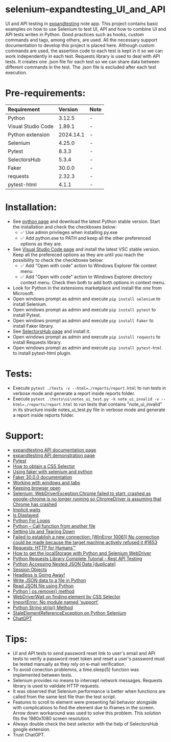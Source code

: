 # selenium-expandtesting_UI_and_API

UI and API testing in [expandtesting](https://practice.expandtesting.com/notes/app/) note app. This project contains basic examples on how to use Selenium to test UI, API and how to combine UI and API tests writen in Python. Good practices such as hooks, custom commands and tags, among others, are used. All the necessary support documentation to develop this project is placed here. Although custom commands are used, the assertion code to each test is kept in it so we can work independently in each test. Requests library is used to deal with API tests. It creates one .json file for each test so we can share data between different commands in the test. The .json file is excluded after each test execution. 

# Pre-requirements:

| Requirement                     | Version        | Note                                                            |
| :------------------------------ |:---------------| :-------------------------------------------------------------- |
| Python                          | 3.12.5         | -                                                               |
| Visual Studio Code              | 1.89.1         | -                                                               |
| Python extension                | 2024.14.1      | -                                                               | 
| Selenium                        | 4.25.0         | -                                                               |
| Pytest                          | 8.3.3          | -                                                               |
| SelectorsHub                    | 5.3.4          | -                                                               |
| Faker                           | 30.0.0         | -                                                               |
| requests                        | 2.32.3         | -                                                               |
| pytest-html                     | 4.1.1          | -                                                               |
          
# Installation:

- See [python page](https://www.python.org/downloads/) and download the latest Python stable version. Start the installation and check the checkboxes below: 
  - :white_check_mark: Use admin privileges when installing py.exe 
  - :white_check_mark: Add python.exe to PATH
and keep all the other preferenced options as they are.
- See [Visual Studio Code page](https://code.visualstudio.com/) and install the latest VSC stable version. Keep all the prefereced options as they are until you reach the possibility to check the checkboxes below: 
  - :white_check_mark: Add "Open with code" action to Windows Explorer file context menu. 
  - :white_check_mark: Add "Open with code" action to Windows Explorer directory context menu.
Check then both to add both options in context menu.
- Look for Python in the extensions marketplace and install the one from Microsoft.
- Open windows prompt as admin and execute ```pip install selenium``` to install Selenium.
- Open windows prompt as admin and execute ```pip install pytest``` to install Pytest.
- Open windows prompt as admin and execute ```pip install Faker``` to install Faker library.
- See [SelectorsHub page](https://chromewebstore.google.com/detail/selectorshub-xpath-helper/ndgimibanhlabgdgjcpbbndiehljcpfh?hl=pt-BR&utm_source=ext_sidebar) and install it. 
- Open windows prompt as admin and execute ```pip install requests``` to install Requests library.
- Open windows prompt as admin and execute ```pip install pytest-html``` to install pytest-html plugin.

# Tests:

- Execute ```pytest ./tests -v --html=./reports/report.html``` to run tests in verbose mode and generate a report inside reports folder.
- Execute ```pytest .\tests\ui\notes_ui_test.py -k note_ui_invalid -v --html=./reports/report.html``` to run tests that contains "note_ui_invalid" in its structure inside notes_ui_test.py file in verbose mode and generate a report inside reports folder.

# Support:

- [expandtesting API documentation page](https://practice.expandtesting.com/notes/api/api-docs/)
- [expandtesting API demonstration page](https://www.youtube.com/watch?v=bQYvS6EEBZc)
- [Pytest](https://docs.pytest.org/en/stable/)
- [How to obtain a CSS Selector](https://help.probely.com/en/articles/8480719-how-to-obtain-a-css-selector)
- [Using faker with selenium and python](https://stackoverflow.com/a/27650137/10519428)
- [Faker 30.0.0 documentation](https://faker.readthedocs.io/en/stable/)
- [Working with windows and tabs](https://www.selenium.dev/documentation/webdriver/interactions/windows/)
- [Keeping browser open](https://www.selenium.dev/documentation/webdriver/browsers/chrome/#keeping-browser-open)
- [Selenium: WebDriverException:Chrome failed to start: crashed as google-chrome is no longer running so ChromeDriver is assuming that Chrome has crashed](https://stackoverflow.com/a/53073789/10519428)
- [Implicit waits](https://www.selenium.dev/documentation/webdriver/waits/#implicit-waits)
- [Is Displayed](https://www.selenium.dev/documentation/webdriver/elements/information/#is-displayed)
- [Python For Loops](https://www.w3schools.com/python/python_for_loops.asp)
- [Python – Call function from another file](https://www.geeksforgeeks.org/python-call-function-from-another-file/)
- [Setting Up and Tearing Down](https://www.selenium.dev/documentation/webdriver/getting_started/using_selenium/#setting-up-and-tearing-down)
- [Failed to establish a new connection: [WinError 10061] No connection could be made because the target machine actively refused it #1653](https://github.com/urllib3/urllib3/issues/1653#issuecomment-512794112)
- [Requests: HTTP for Humans™](https://requests.readthedocs.io/en/latest/)
- [How to get the localStorage with Python and Selenium WebDriver](https://stackoverflow.com/a/46361890/10519428)
- [Python Requests Library Complete Tutorial - Rest API Testing](https://www.youtube.com/watch?v=LP8NlUYHQGg)
- [Python Accessing Nested JSON Data [duplicate]](https://stackoverflow.com/a/23306717/10519428)
- [Session Objects](https://requests.readthedocs.io/en/latest/user/advanced/#session-objects)
- [Headless is Going Away!](https://www.selenium.dev/blog/2023/headless-is-going-away/)
- [Write JSON data to a file in Python](https://sentry.io/answers/write-json-data-to-a-file-in-python/)
- [Read JSON file using Python](https://www.geeksforgeeks.org/read-json-file-using-python/)
- [Python | os.remove() method](https://www.geeksforgeeks.org/python-os-remove-method/)
- [WebDriverWait on finding element by CSS Selector](https://stackoverflow.com/a/53527710/10519428)
- [ImportError: No module named 'support'](https://stackoverflow.com/a/56268774/10519428)
- [Python String strip() Method](https://www.w3schools.com/python/ref_string_strip.asp)
- [StaleElementReferenceException on Python Selenium](https://stackoverflow.com/a/44914767/10519428)
- [ChatGPT](https://openai.com/chatgpt/)

# Tips:

- UI and API tests to send password reset link to user's email and API tests to verify a password reset token and reset a user's password must be tested manually as they rely on e-mail verification. 
- To avoid conection problemns, a time.sleep(5) function was implemented between tests.
- Selenium provides no means to intercept network messages. Requests library is used to validate HTTP requests. 
- It was observed that Selenium performance is better when functions are called from the same test file than the test script.
- Features to scroll to element were presenting fail behavior alongside with complications to find the element due to iframes in the screen. Arrow down workaround was used to solve this problem. This solution fits the 1980x1080 screen resolution. 
- Always double check the best selector with the help of SelectorsHub google extension. 
- Trust ChatGPT.
